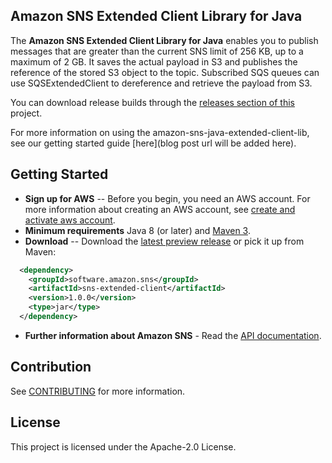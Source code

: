 ## Amazon SNS Extended Client Library for Java

The **Amazon SNS Extended Client Library for Java** enables you to publish messages that are greater than the current SNS limit of 256 KB, up to a maximum of 2 GB.
It saves the actual payload in S3 and publishes the reference of the stored S3 object to the topic. Subscribed SQS queues can use SQSExtendedClient to dereference and retrieve the payload from S3.

You can download release builds through the [releases section of this](https://github.com/awslabs/amazon-sns-java-extended-client-lib) project.

For more information on using the amazon-sns-java-extended-client-lib, see our getting started guide [here](blog post url will be added here).

## Getting Started

* **Sign up for AWS** -- Before you begin, you need an AWS account. For more information about creating an AWS account, see [create and activate aws account](https://aws.amazon.com/premiumsupport/knowledge-center/create-and-activate-aws-account/).
* **Minimum requirements** Java 8 (or later) and [Maven 3](http://maven.apache.org/).
* **Download** -- Download the [latest preview release](https://github.com/awslabs/amazon-sns-java-extended-client-lib/releases) or pick it up from Maven:
```xml
  <dependency>
    <groupId>software.amazon.sns</groupId>
    <artifactId>sns-extended-client</artifactId>
    <version>1.0.0</version>
    <type>jar</type>
  </dependency>
```
* **Further information about Amazon SNS** - Read the [API documentation](http://aws.amazon.com/documentation/sns/).

## Contribution
See [CONTRIBUTING](CONTRIBUTING.md#security-issue-notifications) for more information.

## License
This project is licensed under the Apache-2.0 License.
